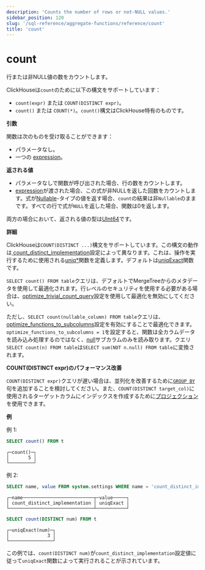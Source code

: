 ```yaml
---
description: 'Counts the number of rows or not-NULL values.'
sidebar_position: 120
slug: '/sql-reference/aggregate-functions/reference/count'
title: 'count'
---
```





# count

行または非NULL値の数をカウントします。

ClickHouseは`count`のために以下の構文をサポートしています：

- `count(expr)` または `COUNT(DISTINCT expr)`。
- `count()` または `COUNT(*)`。`count()`構文はClickHouse特有のものです。

**引数**

関数は次のものを受け取ることができます：

- パラメータなし。
- 一つの [expression](/sql-reference/syntax#expressions)。

**返される値**

- パラメータなしで関数が呼び出された場合、行の数をカウントします。
- [expression](/sql-reference/syntax#expressions)が渡された場合、この式が非NULLを返した回数をカウントします。式が[Nullable](../../../sql-reference/data-types/nullable.md)-タイプの値を返す場合、`count`の結果は非`Nullable`のままです。すべての行で式が`NULL`を返した場合、関数は0を返します。

両方の場合において、返される値の型は[UInt64](../../../sql-reference/data-types/int-uint.md)です。

**詳細**

ClickHouseは`COUNT(DISTINCT ...)`構文をサポートしています。この構文の動作は[ count_distinct_implementation](../../../operations/settings/settings.md#count_distinct_implementation)設定によって異なります。これは、操作を実行するために使用される[uniq\*](/sql-reference/aggregate-functions/reference/uniq)関数を定義します。デフォルトは[uniqExact](/sql-reference/aggregate-functions/reference/uniqexact)関数です。

`SELECT count() FROM table`クエリは、デフォルトでMergeTreeからのメタデータを使用して最適化されます。行レベルのセキュリティを使用する必要がある場合は、[optimize_trivial_count_query](/operations/settings/settings#optimize_trivial_count_query)設定を使用して最適化を無効にしてください。

ただし、`SELECT count(nullable_column) FROM table`クエリは、[optimize_functions_to_subcolumns](/operations/settings/settings#optimize_functions_to_subcolumns)設定を有効にすることで最適化できます。`optimize_functions_to_subcolumns = 1`を設定すると、関数は全カラムデータを読み込み処理するのではなく、[null](../../../sql-reference/data-types/nullable.md#finding-null)サブカラムのみを読み取ります。クエリ`SELECT count(n) FROM table`は`SELECT sum(NOT n.null) FROM table`に変換されます。

**COUNT(DISTINCT expr)のパフォーマンス改善**

`COUNT(DISTINCT expr)`クエリが遅い場合は、並列化を改善するために[`GROUP BY`](/sql-reference/statements/select/group-by)句を追加することを検討してください。また、`COUNT(DISTINCT target_col)`に使用されるターゲットカラムにインデックスを作成するために[プロジェクション](../../../sql-reference/statements/alter/projection.md)を使用できます。

**例**

例 1:

```sql
SELECT count() FROM t
```

```text
┌─count()─┐
│       5 │
└─────────┘
```

例 2:

```sql
SELECT name, value FROM system.settings WHERE name = 'count_distinct_implementation'
```

```text
┌─name──────────────────────────┬─value─────┐
│ count_distinct_implementation │ uniqExact │
└───────────────────────────────┴───────────┘
```

```sql
SELECT count(DISTINCT num) FROM t
```

```text
┌─uniqExact(num)─┐
│              3 │
└────────────────┘
```

この例では、`count(DISTINCT num)`が`count_distinct_implementation`設定値に従って`uniqExact`関数によって実行されることが示されています。
